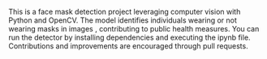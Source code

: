 This is a face mask detection project leveraging computer vision with Python and OpenCV. The model identifies individuals wearing or not wearing masks in images , contributing to public health measures.
You can run the detector by installing dependencies and executing the ipynb file. Contributions and improvements are encouraged through pull requests.





